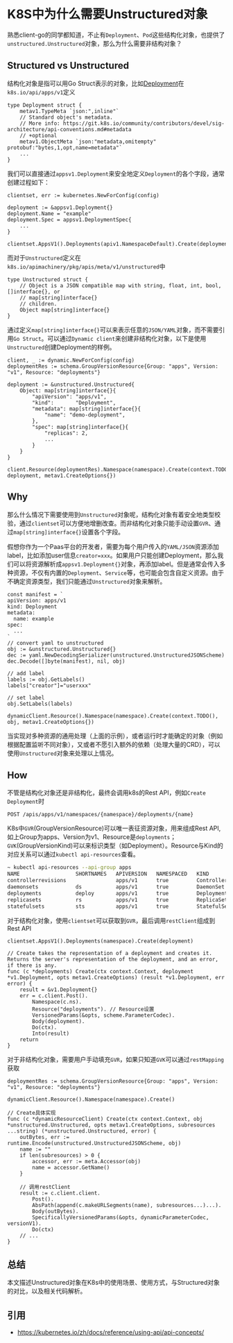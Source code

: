 # K8S中为什么需要Unstructured对象


熟悉client-go的同学都知道，不止有`Deployment`、`Pod`这些结构化对象，也提供了`unstructured.Unstructured`对象，那么为什么需要非结构对象？

## Structured vs Unstructured
结构化对象是指可以用Go Struct表示的对象，比如[Deployment](https://pkg.go.dev/k8s.io/api/apps/v1#Deployment)在`k8s.io/api/apps/v1`定义
```golang
type Deployment struct {
	metav1.TypeMeta `json:",inline"`
	// Standard object's metadata.
	// More info: https://git.k8s.io/community/contributors/devel/sig-architecture/api-conventions.md#metadata
	// +optional
	metav1.ObjectMeta `json:"metadata,omitempty" protobuf:"bytes,1,opt,name=metadata"`
    ...
}
```
我们可以直接通过`appsv1.Deployment`来安全地定义`Deployment`的各个字段，通常创建过程如下：
```golang
clientset, err := kubernetes.NewForConfig(config)

deployment := &appsv1.Deployment{}
deployment.Name = "example"
deployment.Spec = appsv1.DeploymentSpec{
	...
}

clientset.AppsV1().Deployments(apiv1.NamespaceDefault).Create(deployment)
```

而对于`Unstructured`定义在`k8s.io/apimachinery/pkg/apis/meta/v1/unstructured`中
```golang
type Unstructured struct {
	// Object is a JSON compatible map with string, float, int, bool, []interface{}, or
	// map[string]interface{}
	// children.
	Object map[string]interface{}
}
```
通过定义`map[string]interface{}`可以来表示任意的`JSON/YAML`对象，而不需要引用`Go Struct`。可以通过`Dynamic client`来创建非结构化对象，以下是使用`Unstructured`创建Deployment的样例。
```golang
client, _ := dynamic.NewForConfig(config)
deploymentRes := schema.GroupVersionResource{Group: "apps", Version: "v1", Resource: "deployments"}

deployment := &unstructured.Unstructured{
	Object: map[string]interface{}{
		"apiVersion": "apps/v1",
		"kind":       "Deployment",
		"metadata": map[string]interface{}{
			"name": "demo-deployment",
		},
		"spec": map[string]interface{}{
			"replicas": 2,
			...
		}
	}
}

client.Resource(deploymentRes).Namespace(namespace).Create(context.TODO(), deployment, metav1.CreateOptions{})
```

## Why
那么什么情况下需要使用到`Unstructured`对象呢，结构化对象有着安全地类型校验，通过`clientset`可以方便地增删改查。而非结构化对象只能手动设置`GVR`、通过`map[string]interface{}`设置各个字段。

假想你作为一个Paas平台的开发者，需要为每个用户传入的`YAML/JSON`资源添加label，比如添加user信息`creator=xxx`。如果用户只能创建Deployment，那么我们可以将资源解析成`appsv1.Deployment{}`对象，再添加label。但是通常会传入多种资源，不仅有内置的`Deployment`、`Service`等，也可能会包含自定义资源。由于不确定资源类型，我们只能通过`Unstructured`对象来解析。
```golang
const manifest = `
apiVersion: apps/v1
kind: Deployment
metadata:
  name: example
spec:
  ...
`
// convert yaml to unstructured
obj := &unstructured.Unstructured{}
dec := yaml.NewDecodingSerializer(unstructured.UnstructuredJSONScheme)
dec.Decode([]byte(manifest), nil, obj)

// add label
labels := obj.GetLabels()
labels["creator"]="userxxx"

// set label
obj.SetLabels(labels)

dynamicClient.Resource().Namespace(namespace).Create(context.TODO(), obj, metav1.CreateOptions{})
```

当实现对多种资源的通用处理（上面的示例），或者运行时才能确定的对象（例如根据配置监听不同对象），又或者不愿引入额外的依赖（处理大量的CRD），可以使用`Unstructured`对象来处理以上情况。

## How
不管是结构化对象还是非结构化，最终会调用k8s的Rest API，例如`Create Deployment`时
```
POST /apis/apps/v1/namespaces/{namespace}/deployments/{name}
```
K8s中`GVR`(GroupVersionResource)可以唯一表征资源对象，用来组成Rest API, 如上Group为apps、Version为v1、Resource是`deployments`；`GVK`(GroupVersionKind)可以来标识类型（如Deployment）。Resource与Kind的对应关系可以通过`kubectl api-resources`查看。
```bash
~ kubectl api-resources --api-group apps
NAME                  SHORTNAMES   APIVERSION   NAMESPACED   KIND
controllerrevisions                apps/v1      true         ControllerRevision
daemonsets            ds           apps/v1      true         DaemonSet
deployments           deploy       apps/v1      true         Deployment
replicasets           rs           apps/v1      true         ReplicaSet
statefulsets          sts          apps/v1      true         StatefulSet
```

对于结构化对象，使用`clientset`可以获取到`GVR`，最后调用`restClient`组成到Rest API
```golang
clientset.AppsV1().Deployments(namespace).Create(deployment)

// Create takes the representation of a deployment and creates it.  Returns the server's representation of the deployment, and an error, if there is any.
func (c *deployments) Create(ctx context.Context, deployment *v1.Deployment, opts metav1.CreateOptions) (result *v1.Deployment, err error) {
	result = &v1.Deployment{}
	err = c.client.Post().
		Namespace(c.ns).
		Resource("deployments"). // Resource设置
		VersionedParams(&opts, scheme.ParameterCodec).
		Body(deployment).
		Do(ctx).
		Into(result)
	return
}
```

对于非结构化对象，需要用户手动填充`GVR`，如果只知道`GVK`可以通过`restMapping`获取
```golang
deploymentRes := schema.GroupVersionResource{Group: "apps", Version: "v1", Resource: "deployments"}

dynamicClient.Resource().Namespace(namespace).Create()

// Create具体实现
func (c *dynamicResourceClient) Create(ctx context.Context, obj *unstructured.Unstructured, opts metav1.CreateOptions, subresources ...string) (*unstructured.Unstructured, error) {
	outBytes, err := runtime.Encode(unstructured.UnstructuredJSONScheme, obj)
	name := ""
	if len(subresources) > 0 {
		accessor, err := meta.Accessor(obj)
		name = accessor.GetName()
	}

    // 调用restClient
	result := c.client.client.
		Post().
		AbsPath(append(c.makeURLSegments(name), subresources...)...).
		Body(outBytes).
		SpecificallyVersionedParams(&opts, dynamicParameterCodec, versionV1).
		Do(ctx)
	// ...
}
```

## 总结
本文描述Unstructured对象在K8s中的使用场景、使用方式，与Structured对象的对比，以及相关代码解析。

## 引用
- https://kubernetes.io/zh/docs/reference/using-api/api-concepts/

